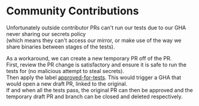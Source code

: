 # Community Contributions

Unfortunately outside contributor PRs can't run our tests due to our GHA never sharing our secrets policy   
(which means they can't access our mirror, or make use of the way we share binaries between stages of the tests).

As a workaround, we can create a new temporary PR off of the PR.  
First, review the PR change is satisfactory and ensure it is safe to run the tests for (no malicious attempt to steal secrets).  
Then apply the label [approved-for-tests](https://github.com/earthly/earthly/labels/approved-for-tests). This would trigger a GHA that would open a new draft PR, linked to the original.  
If and when all the tests pass, the original PR can then be approved and the temporary draft PR and branch can be closed and deleted respectively. 